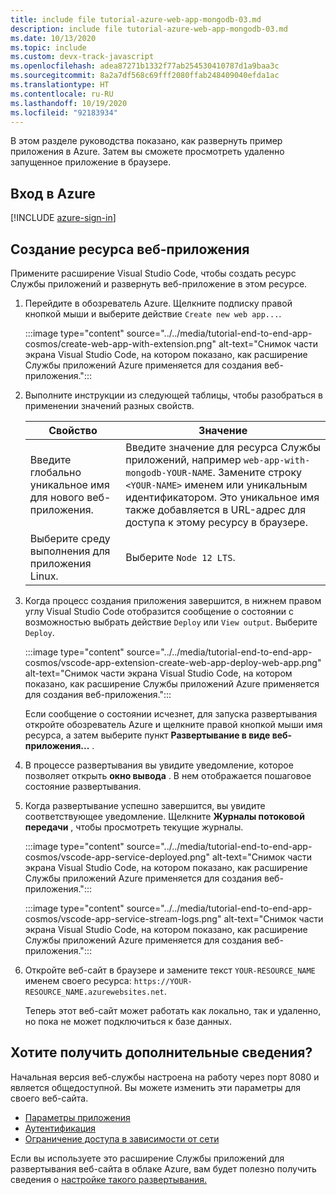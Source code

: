 ```yaml
---
title: include file tutorial-azure-web-app-mongodb-03.md
description: include file tutorial-azure-web-app-mongodb-03.md
ms.date: 10/13/2020
ms.topic: include
ms.custom: devx-track-javascript
ms.openlocfilehash: adea87271b1332f77ab254530410787d1a9baa3c
ms.sourcegitcommit: 8a2a7df568c69fff2080ffab248409040efda1ac
ms.translationtype: HT
ms.contentlocale: ru-RU
ms.lasthandoff: 10/19/2020
ms.locfileid: "92183934"
---
```

В этом разделе руководства показано, как развернуть пример приложения в Azure. Затем вы сможете просмотреть удаленно запущенное приложение в браузере. 

## <a name="sign-in-to-azure"></a>Вход в Azure

[!INCLUDE [azure-sign-in](../azure-sign-in.md)]

## <a name="create-web-app-resource"></a>Создание ресурса веб-приложения

Примените расширение Visual Studio Code, чтобы создать ресурс Службы приложений и развернуть веб-приложение в этом ресурсе.

1. Перейдите в обозреватель Azure. Щелкните подписку правой кнопкой мыши и выберите действие `Create new web app...`.

    :::image type="content" source="../../media/tutorial-end-to-end-app-cosmos/create-web-app-with-extension.png" alt-text="Снимок части экрана Visual Studio Code, на котором показано, как расширение Службы приложений Azure применяется для создания веб-приложения.":::

1. Выполните инструкции из следующей таблицы, чтобы разобраться в применении значений разных свойств.

    |Свойство|Значение|
    |--|--|
    |Введите глобально уникальное имя для нового веб-приложения.| Введите значение для ресурса Службы приложений, например `web-app-with-mongodb-YOUR-NAME`. Замените строку `<YOUR-NAME>` именем или уникальным идентификатором. Это уникальное имя также добавляется в URL-адрес для доступа к этому ресурсу в браузере.|
    |Выберите среду выполнения для приложения Linux.|Выберите `Node 12 LTS`.|

1. Когда процесс создания приложения завершится, в нижнем правом углу Visual Studio Code отобразится сообщение о состоянии с возможностью выбрать действие `Deploy` или `View output`. Выберите `Deploy`.

    :::image type="content" source="../../media/tutorial-end-to-end-app-cosmos/vscode-app-extension-create-web-app-deploy-web-app.png" alt-text="Снимок части экрана Visual Studio Code, на котором показано, как расширение Службы приложений Azure применяется для создания веб-приложения.":::

    Если сообщение о состоянии исчезнет, для запуска развертывания откройте обозреватель Azure и щелкните правой кнопкой мыши имя ресурса, а затем выберите пункт **Развертывание в виде веб-приложения...** .

1. В процессе развертывания вы увидите уведомление, которое позволяет открыть **окно вывода** .  В нем отображается пошаговое состояние развертывания. 

1. Когда развертывание успешно завершится, вы увидите соответствующее уведомление. Щелкните **Журналы потоковой передачи** , чтобы просмотреть текущие журналы. 

    :::image type="content" source="../../media/tutorial-end-to-end-app-cosmos/vscode-app-service-deployed.png" alt-text="Снимок части экрана Visual Studio Code, на котором показано, как расширение Службы приложений Azure применяется для создания веб-приложения.":::

    :::image type="content" source="../../media/tutorial-end-to-end-app-cosmos/vscode-app-service-stream-logs.png" alt-text="Снимок части экрана Visual Studio Code, на котором показано, как расширение Службы приложений Azure применяется для создания веб-приложения.":::    

1. Откройте веб-сайт в браузере и замените текст `YOUR-RESOURCE_NAME` именем своего ресурса: `https://YOUR-RESOURCE_NAME.azurewebsites.net`.
    
    Теперь этот веб-сайт может работать как локально, так и удаленно, но пока не может подключиться к базе данных. 

## <a name="want-to-know-more"></a>Хотите получить дополнительные сведения?

Начальная версия веб-службы настроена на работу через порт 8080 и является общедоступной. Вы можете изменить эти параметры для своего веб-сайта.
* [Параметры приложения](/azure/app-service/configure-common)
* [Аутентификация](/azure/app-service/configure-authentication-provider-microsoft)
* [Ограничение доступа в зависимости от сети](/azure/azure/app-service/app-service-ip-restrictions)

Если вы используете это расширение Службы приложений для развертывания веб-сайта в облаке Azure, вам будет полезно получить сведения о [настройке такого развертывания.](https://github.com/microsoft/vscode-azureappservice/wiki/Configuring-Zip-Deployment#additional-zip-deploy-configuration-settings)